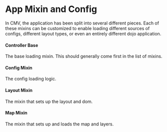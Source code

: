 # App Mixin and Config

In CMV, the application has been split into several different pieces. Each of these
mixins can be customized to enable loading different sources of configs, different
layout types, or even an entirely different dojo application.

#### Controller Base

The base loading mixin. This should generally come first in the list of mixins.

#### Config Mixin

The config loading logic.

#### Layout Mixin

The mixin that sets up the layout and dom.

#### Map Mixin

The mixin that sets up and loads the map and layers. 
